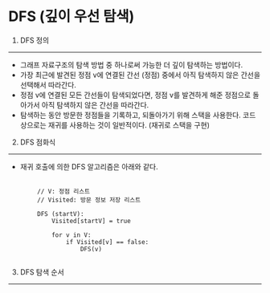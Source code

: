 DFS (깊이 우선 탐색)
================

1. DFS 정의
----------
+ 그래프 자료구조의 탐색 방법 중 하나로써 가능한 더 깊이 탐색하는 방법이다.
+ 가장 최근에 발견된 정점 v에 연결된 간선 (정점) 중에서 아직 탐색하지 않은 간선을 선택해서 따라간다.
+ 정점 v에 연결된 모든 간선들이 탐색되었다면, 정점 v를 발견하게 해준 정점으로 돌아가서 아직 탐색하지 않은 간선을 따라간다.
+ 탐색하는 동안 방문한 정점들을 기록하고, 되돌아가기 위해 스택을 사용한다. 코드상으로는 재귀를 사용하는 것이 일반적이다. (재귀로 스택을 구현)

2. DFS 점화식
-----------
+ 재귀 호출에 의한 DFS 알고리즘은 아래와 같다.

<pre>
    <code>
        // V: 정점 리스트
        // Visited: 방문 정보 저장 리스트
        
        DFS (startV):
            Visited[startV] = true
            
            for v in V:
                if Visited[v] == false:
                    DFS(v)
    </code>
</pre>

3. DFS 탐색 순서
-------------